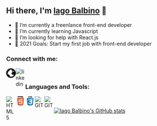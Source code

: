 ## Hi there, I'm [Iago Balbino][website] 👋

<!--
**iagobalbino/iagobalbino** is a ✨ _special_ ✨ repository because its `README.md` (this file) appears on your GitHub profile.
-->

- 🔭 I’m currently a freenlance front-end developer
- 🌱 I’m currently learning Javascript
- 🤔 I’m looking for help with React.js
- 🥅 2021 Goals: Start my first job with front-end developer

<!-- - 💬 Ask me about ...
- 👯 I’m looking to collaborate on ...
- 📫 How to reach me: ...
- 😄 Pronouns: ...
- ⚡ Fun fact: ... -->

### Connect with me:
[<img align="left" alt="iagobalbino.com.br" width="26px" src="https://raw.githubusercontent.com/iconic/open-iconic/master/svg/globe.svg"/>][website][<img align="left" alt="linkedin" width="26px" src="https://cdn.jsdelivr.net/npm/simple-icons@v3/icons/linkedin.svg" />][linkedin]

<br />


### Languages and Tools:


<img align="left" alt="HTML5" width="26px" src="https://upload.wikimedia.org/wikipedia/commons/thumb/9/9a/Visual_Studio_Code_1.35_icon.svg/1024px-Visual_Studio_Code_1.35_icon.svg.png" />

<img align="left" alt="HTML5" width="26px" src="https://raw.githubusercontent.com/github/explore/80688e429a7d4ef2fca1e82350fe8e3517d3494d/topics/html/html.png" />
<img align="left" alt="CSS3" width="26px" src="https://raw.githubusercontent.com/github/explore/80688e429a7d4ef2fca1e82350fe8e3517d3494d/topics/css/css.png" />

<img align="left" alt="GIT" width="26px" src="https://git-scm.com/images/logos/downloads/Git-Icon-1788C.png" />

<img align="left" alt="GIT" width="26px" src="https://github.githubassets.com/images/modules/logos_page/GitHub-Mark.png" />

<br />

<!-- <a href="https://github.com/iagobalbino/iagobalbino">
  <img allign="center" src="https://github-readme-stats.vercel.app/api?username=iagobalbino&theme=tokyonight"/>
</a>
<a href="https://github.com/iagobalbino/github-readme-stats">
  <img allign="center" src="https://github-readme-stats.vercel.app/api/wakatime?username=iagobalbino"/>
</a> -->

[![Iago Balbino's GitHub stats](https://github-readme-stats.vercel.app/api?username=iagobalbino&theme=tokyonight)](https://github.com/iagobalbino/github-readme-stats)

<!-- [![Top Langs](https://github-readme-stats.vercel.app/api/top-langs/?username=iagobalbino&theme=tokyonight)](https://github.com/iagobalbino&theme=tokyonight/github-readme-stats) -->

<!-- [![iagobalbino's wakatime stats](https://github-readme-stats.vercel.app/api/wakatime?username=iagobalbino)](https://github.com/iagobalbino/github-readme-stats) -->

[website]: https://iagobalbino.com.br
[linkedin]: https://www.linkedin.com/in/iagobalbino/